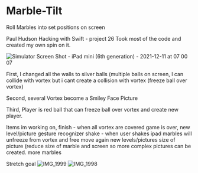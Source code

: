 # Marble-Tilt

Roll Marbles into set positions on screen

Paul Hudson Hacking with Swift - project 26
Took most of the code and created my own spin on it.

![Simulator Screen Shot - iPad mini (6th generation) - 2021-12-11 at 07 00 07](https://user-images.githubusercontent.com/16903935/145681241-49b2f4ad-07ea-4b30-a81e-1e7834ce1459.png)

First, I changed all the walls to silver balls (multiple balls on screen, I can collide with vortex but i cant create a collision with vortex (freeze ball over vortex)

Second, several Vortex become a Smiley Face Picture

Third, Player is red ball that can freeze ball over vortex and create new player.

Items im working on,
finish - when all vortex are covered game is over, new level/picture 
gesture recognizer shake - when user shakes ipad marbles will unfreeze from vortex and free move again 
new levels/pictures 
size of picture (reduce size of marble and screen so more complex pictures can be created. more marbles

Stretch goal
![IMG_1999](https://user-images.githubusercontent.com/16903935/145681104-afd0d231-0fb5-4c9d-9c7e-9fee667512ef.jpeg)
![IMG_1998](https://user-images.githubusercontent.com/16903935/145681107-a5811968-233d-4cc7-a9c1-29fd2e402d3f.jpeg)
